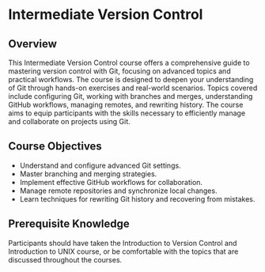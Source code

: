 # Intermediate Version Control

## Overview

This Intermediate Version Control course offers a comprehensive guide to mastering version control with Git, focusing on advanced topics and practical workflows. The course is designed to deepen your understanding of Git through hands-on exercises and real-world scenarios. Topics covered include configuring Git, working with branches and merges, understanding GitHub workflows, managing remotes, and rewriting history. The course aims to equip participants with the skills necessary to efficiently manage and collaborate on projects using Git.

## Course Objectives
- Understand and configure advanced Git settings.
- Master branching and merging strategies.
- Implement effective GitHub workflows for collaboration.
- Manage remote repositories and synchronize local changes.
- Learn techniques for rewriting Git history and recovering from mistakes.

## Prerequisite Knowledge

Participants should have taken the Introduction to Version Control and Introduction to UNIX course, or be comfortable with the topics that are discussed throughout the courses.